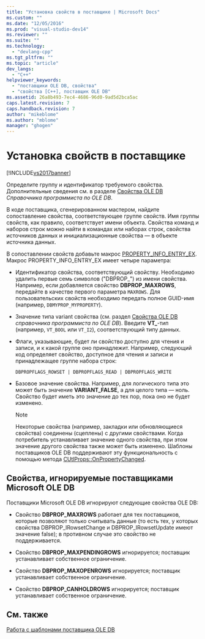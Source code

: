 ```yaml
---
title: "Установка свойств в поставщике | Microsoft Docs"
ms.custom: ""
ms.date: "12/05/2016"
ms.prod: "visual-studio-dev14"
ms.reviewer: ""
ms.suite: ""
ms.technology: 
  - "devlang-cpp"
ms.tgt_pltfrm: ""
ms.topic: "article"
dev_langs: 
  - "C++"
helpviewer_keywords: 
  - "поставщики OLE DB, свойства"
  - "свойства [C++], поставщик OLE DB"
ms.assetid: 26a8b493-7ec4-4686-96d0-9ad5d2bca5ac
caps.latest.revision: 7
caps.handback.revision: 7
author: "mikeblome"
ms.author: "mblome"
manager: "ghogen"
---
```

# Установка свойств в поставщике
[!INCLUDE[vs2017banner](../../assembler/inline/includes/vs2017banner.md)]

Определите группу и идентификатор требуемого свойства.  Дополнительные сведения см. в разделе [Свойства OLE DB](https://msdn.microsoft.com/en-us/library/ms722734.aspx) *Справочника программиста по OLE DB*.  
  
 В коде поставщика, сгенерированном мастером, найдите сопоставление свойства, соответствующее группе свойств.  Имя группы свойств, как правило, соответствует имени объекта.  Свойства команд и наборов строк можно найти в командах или наборах строк, свойства источников данных и инициализационные свойства — в объекте источника данных.  
  
 В сопоставлении свойств добавьте макрос [PROPERTY\_INFO\_ENTRY\_EX](../../data/oledb/property-info-entry-ex.md).  Макрос PROPERTY\_INFO\_ENTRY\_EX имеет четыре параметра:  
  
-   Идентификатор свойства, соответствующий свойству.  Необходимо удалить первые семь символов \("DBPROP\_"\) из имени свойства.  Например, если добавляется свойство **DBPROP\_MAXROWS**, передайте в качестве первого параметра `MAXROWS`.  Для пользовательских свойств необходимо передать полное GUID\-имя \(например, `DBMYPROP_MYPROPERTY`\).  
  
-   Значение типа variant свойства \(см. раздел [Свойства OLE DB](https://msdn.microsoft.com/en-us/library/ms722734.aspx) *справочника программиста по OLE DB*\).  Введите **VT\_**\-тип \(например, `VT_BOOL` или `VT_I2`\), соответствующий типу данных.  
  
-   Флаги, указывающие, будет ли свойство доступно для чтения и записи, и к какой группе оно принадлежит.  Например, следующий код определяет свойство, доступное для чтения и записи и принадлежащее группе набора строк:  
  
    ```  
    DBPROPFLAGS_ROWSET | DBPROPFLAGS_READ | DBPROPFLAGS_WRITE  
    ```  
  
-   Базовое значение свойства.  Например, для логического типа это может быть значение **VARIANT\_FALSE**, а для целого типа — ноль.  Свойство будет иметь это значение до тех пор, пока оно не будет изменено.  
  
    > [!NOTE]
    >  Некоторые свойства \(например, закладки или обновляющиеся свойства\) соединены \(сцеплены\) с другими свойствами.  Когда потребитель устанавливает значение одного свойства, при этом значение другого свойства также может быть изменено.  Шаблоны поставщиков OLE DB поддерживают эту функциональность с помощью метода [CUtlProps::OnPropertyChanged](../../data/oledb/cutlprops-onpropertychanged.md).  
  
## Свойства, игнорируемые поставщиками Microsoft OLE DB  
 Поставщики Microsoft OLE DB игнорируют следующие свойства OLE DB:  
  
-   Свойство **DBPROP\_MAXROWS** работает для тех поставщиков, которые позволяют только считывать данные \(то есть тех, у которых свойства DBPROP\_IRowsetChange и DBPROP\_IRowsetUpdate имеют значение false\); в противном случае это свойство не поддерживается.  
  
-   Свойство **DBPROP\_MAXPENDINGROWS** игнорируется; поставщик устанавливает собственное ограничение.  
  
-   Свойство **DBPROP\_MAXOPENROWS** игнорируется; поставщик устанавливает собственное ограничение.  
  
-   Свойство **DBPROP\_CANHOLDROWS** игнорируется; поставщик устанавливает собственное ограничение.  
  
## См. также  
 [Работа с шаблонами поставщика OLE DB](../../data/oledb/working-with-ole-db-provider-templates.md)